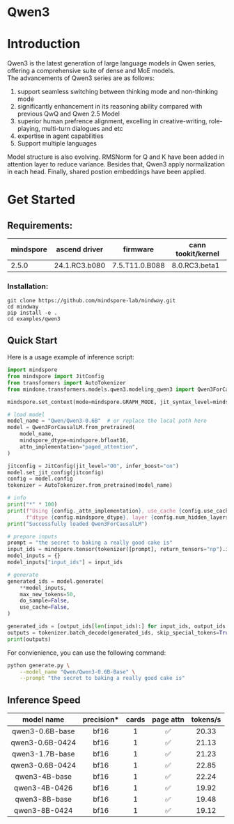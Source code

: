 # Qwen3

# Introduction
Qwen3 is the latest generation of large language models in Qwen series, offering a comprehensive suite of dense and MoE models.  
The advancements of Qwen3 series are as follows:  
1. support seamless switching between thinking mode and non-thinking mode
2. significantly enhancement in its reasoning ability compared with previous QwQ and Qwen 2.5 Model
3. superior human prefrence alignment, excelling in creative-writing, role-playing, multi-turn dialogues and etc
3. expertise in agent capabilities
4. Support multiple languages

Model structure is also evolving. RMSNorm for Q and K have been added in attention layer to reduce variance.
Besides that, Qwen3 apply normalization in each head. Finally, shared postion embeddings have been applied.

# Get Started

## Requirements:
|mindspore | 	ascend driver | firmware       | cann tookit/kernel|
|--- |----------------|----------------| --- |
|2.5.0 | 24.1.RC3.b080  | 7.5.T11.0.B088 | 8.0.RC3.beta1|

### Installation:
```
git clone https://github.com/mindspore-lab/mindway.git
cd mindway
pip install -e .
cd examples/qwen3
```

## Quick Start

Here is a usage example of inference script:

```python
import mindspore
from mindspore import JitConfig
from transformers import AutoTokenizer
from mindone.transformers.models.qwen3.modeling_qwen3 import Qwen3ForCausalLM

mindspore.set_context(mode=mindspore.GRAPH_MODE, jit_syntax_level=mindspore.STRICT)

# load model
model_name = "Qwen/Qwen3-0.6B"  # or replace the local path here
model = Qwen3ForCausalLM.from_pretrained(
    model_name,
    mindspore_dtype=mindspore.bfloat16,
    attn_implementation="paged_attention",
)

jitconfig = JitConfig(jit_level="O0", infer_boost="on")
model.set_jit_config(jitconfig)
config = model.config
tokenizer = AutoTokenizer.from_pretrained(model_name)

# info
print("*" * 100)
print(f"Using {config._attn_implementation}, use_cache {config.use_cache},"
      f"dtype {config.mindspore_dtype}, layer {config.num_hidden_layers}")
print("Successfully loaded Qwen3ForCausalLM")

# prepare inputs
prompt = "the secret to baking a really good cake is"
input_ids = mindspore.tensor(tokenizer([prompt], return_tensors="np").input_ids, mindspore.int32)
model_inputs = {}
model_inputs["input_ids"] = input_ids

# generate
generated_ids = model.generate(
    **model_inputs,
    max_new_tokens=50,
    do_sample=False,
    use_cache=False,
)

generated_ids = [output_ids[len(input_ids):] for input_ids, output_ids in zip(input_ids, generated_ids)]
outputs = tokenizer.batch_decode(generated_ids, skip_special_tokens=True)[0]
print(outputs)
```

For convienience, you can use the following command:

```bash
python generate.py \
    --model_name "Qwen/Qwen3-0.6B-Base" \
    --prompt "the secret to baking a really good cake is"
```

## Inference Speed
|model name	| precision* | cards | page attn |	tokens/s	|
| :---: | :---:  |:---:  | :---:  |:---:  |
| qwen3-0.6B-base |  bf16 | 1 | ✅  | 20.33 |
| qwen3-0.6B-0424 |  bf16 | 1 | ✅  | 21.13 |
| qwen3-1.7B-base |  bf16 | 1 | ✅  | 21.23 |
| qwen3-0.6B-0424 |  bf16 | 1 | ✅  | 22.85 |
| qwen3-4B-base |  bf16 | 1 | ✅  | 22.24 |
| qwen3-4B-0426 |  bf16 | 1 | ✅  | 19.92 |
| qwen3-8B-base |  bf16 | 1 | ✅  | 19.48 |
| qwen3-8B-0424 |  bf16 | 1 | ✅  | 19.12 |
